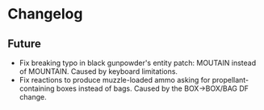 # Changelog

## Future

- Fix breaking typo in black gunpowder's entity patch: MOUTAIN instead of MOUNTAIN.
	Caused by keyboard limitations.
- Fix reactions to produce muzzle-loaded ammo asking for propellant-containing boxes instead of bags.
	Caused by the BOX->BOX/BAG DF change.
